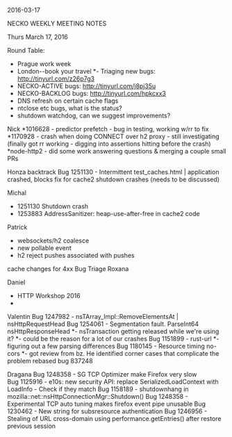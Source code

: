 2016-03-17

NECKO WEEKLY MEETING NOTES

Thurs March 17, 2016

Round Table:
- Prague work week
- London--book your travel
*- Triaging new bugs: http://tinyurl.com/z26p7g3
- NECKO-ACTIVE bugs: http://tinyurl.com/j8pj35u
- NECKO-BACKLOG bugs:  http://tinyurl.com/hpkcxx3
- DNS refresh on certain cache flags
- ntclose etc bugs, what is the status?
- shutdown watchdog, can we suggest improvements?

Nick
*1016628 - predictor prefetch - bug in testing, working w/rr to fix
*1170928 - crash when doing CONNECT over h2 proxy - still investigating (finally got rr working - digging into assertions hitting before the crash)
*node-http2 - did some work answering questions & merging a couple small PRs

Honza
backtrack
Bug 1251130 -       Intermittent test_caches.html | application crashed, blocks fix for cache2 shutdown crashes (needs to be discussed)


Michal
 - 1251130 Shutdown crash
 - 1253883 AddressSanitizer: heap-use-after-free in cache2 code

Patrick
- websockets/h2 coalesce
- new pollable event
- h2 reject pushes associated with pushes

cache changes for 4xx
Bug Triage
Roxana

Daniel
 - HTTP Workshop 2016
 - 


Valentin
Bug 1247982 - nsTArray_Impl<T>::RemoveElementsAt | nsHttpRequestHead
Bug 1254061 - Segmentation fault. ParseInt64 nsHttpResponseHead
*- nsTransaction getting released while we're using it?
*- could be the reason for a lot of our crashes
Bug 1151899 - rust-url
*- figuring out a few parsing differences
Bug 1180145 - Resource timing no-cors
*- got review from bz. He identified corner cases that complicate the problem
rebased bug 837248



Dragana
Bug 1248358 -       SG TCP Optimizer make Firefox very slow         
Bug 1125916 -       e10s: new security API: replace SerializedLoadContext with LoadInfo - Check if they match
Bug 1158189 -       shutdownhang in mozilla::net::nsHttpConnectionMgr::Shutdown()
Bug 1248358 -       Experimental TCP auto tuning makes firefox event pipe unusable
Bug 1230462 -       New string for subsresource authentication
Bug 1246956 -       Stealing of URL cross-domain using performance.getEntries() after restore previous session


